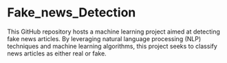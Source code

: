 # Fake_news_Detection
This GitHub repository hosts a machine learning project aimed at detecting fake news articles. By leveraging natural language processing (NLP) techniques and machine learning algorithms, this project seeks to classify news articles as either real or fake. 
